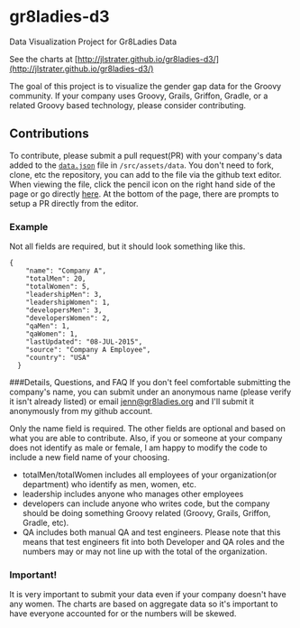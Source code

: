 # gr8ladies-d3
Data Visualization Project for Gr8Ladies Data

See the charts at [http://jlstrater.github.io/gr8ladies-d3/](http://jlstrater.github.io/gr8ladies-d3/)

The goal of this project is to visualize the gender gap data for the Groovy community.  If your company uses Groovy, Grails, Griffon, Gradle, or a related Groovy based technology, please consider contributing.

## Contributions

To contribute, please submit a pull request(PR) with your company's data added to the [`data.json`](/src/assets/data/data.json) file in `/src/assets/data`.  You don't need to fork, clone, etc the repository, you can add to the file via the github text editor.  When viewing the file, click the pencil icon on the right hand side of the page or go directly [here](https://github.com/jlstrater/gr8ladies-d3/edit/master/src/assets/data/data.json).  At the bottom of the page, there are prompts to setup a PR directly from the editor.

### Example
Not all fields are required, but it should look something like this.
```
{
    "name": "Company A", 
    "totalMen": 20,
    "totalWomen": 5,
    "leadershipMen": 3,
    "leadershipWomen": 1,
    "developersMen": 3,
    "developersWomen": 2,
    "qaMen": 1,
    "qaWomen": 1,
    "lastUpdated": "08-JUL-2015",
    "source": "Company A Employee",
    "country": "USA"
  }
```

###Details, Questions, and FAQ
If you don't feel comfortable submitting the company's name, you can submit under an anonymous name (please verify it isn't already listed) or email jenn@gr8ladies.org and I'll submit it anonymously from my github account.

Only the name field is required. The other fields are optional and based on what you are able to contribute.  Also, if you or someone at your company does not identify as male or female, I am happy to modify the code to include a new field name of your choosing.

- totalMen/totalWomen includes all employees of your organization(or department) who identify as men, women, etc.
- leadership includes anyone who manages other employees
- developers can include anyone who writes code, but the company should be doing something Groovy related (Groovy, Grails, Griffon, Gradle, etc).
- QA includes both manual QA and test engineers. Please note that this means that test engineers fit into both Developer and QA roles and the numbers may or may not line up with the total of the organization.

### Important!
It is very important to submit your data even if your company doesn't have any women.  The charts are based on aggregate data so it's important to have everyone accounted for or the numbers will be skewed. 
